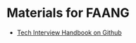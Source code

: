 # Materials for FAANG

- [Tech Interview Handbook on Github](https://github.com/yangshun/tech-interview-handbook)

